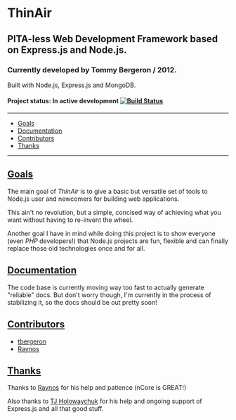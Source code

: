 # ThinAir
## PITA-less Web Development Framework based on Express.js and Node.js.
### Currently developed by Tommy Bergeron / 2012.
Built with Node.js, Express.js and MongoDB. 

#### Project status: **In active development** [![Build Status](https://secure.travis-ci.org/tbergeron/ThinAir.png?branch=master)](http://travis-ci.org/tbergeron/ThinAir)

---

 - [Goals][1]
 - [Documentation][4]
 - [Contributors][2]
 - [Thanks][3]

---

## <a name="goals" href="#goals">Goals</a>

The main goal of *ThinAir* is to give a basic but versatile set of tools to Node.js user and newcomers for building web applications. 

This ain't no revolution, but a simple, concised way of achieving what you want without having to re-invent the wheel.

Another goal I have in mind while doing this project is to show everyone (even *PHP* developers!) that Node.js projects are fun, flexible and can finally replace those old technologies once and for all.


## <a name="documentation" href="#documentation">Documentation</a>

The code base is currently moving way too fast to actually generate "reliable" docs. But don't worry though, I'm currently in the process of stabilizing it, so the docs should be out pretty soon!


## <a name="contributors" href="#contributors">Contributors</a>

 - [tbergeron](https://github.com/tbergeron)
 - [Raynos](https://github.com/Raynos)


## <a name="thanks" href="#thanks">Thanks</a>

Thanks to [Raynos](https://github.com/Raynos) for his help and patience (nCore is GREAT!)

Also thanks to [TJ Holowaychuk](https://github.com/visionmedia) for his help and ongoing support of Express.js and all that good stuff.

  [1]: #goals
  [2]: #contributors
  [3]: #thanks
  [4]: #documentation
